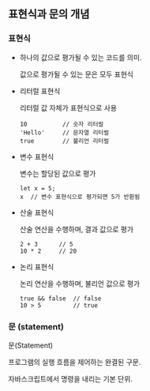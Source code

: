 
## 표현식과 문의 개념

### 표현식 

- 하나의 값으로 평가될 수 있는 코드를 의미.

    값으로 평가될 수 있는 문은 모두 표현식


- 리터럴 표현식

    리터럴 값 자체가 표현식으로 사용
    ```
    10          // 숫자 리터럴
    'Hello'     // 문자열 리터럴
    true        // 불리언 리터럴
    ```

- 변수 표현식

    변수는 할당된 값으로 평가
    ```
    let x = 5;
    x  // 변수 표현식으로 평가되면 5가 반환됨
    ```

- 산술 표현식

    산술 연산을 수행하며, 결과 값으로 평가

    ```
    2 + 3      // 5
    10 * 2     // 20
    ```

- 논리 표현식

    논리 연산을 수행하며, 불리언 값으로 평가

    ```
    true && false  // false
    10 > 5         // true
    ```


### 문 (statement)

문(Statement)

프로그램의 실행 흐름을 제어하는 완결된 구문.

자바스크립트에서 명령을 내리는 기본 단위.